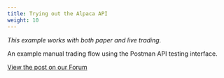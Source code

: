 ```yaml
---
title: Trying out the Alpaca API
weight: 10
---
```

*This example works with both paper and live trading.*

An example manual trading flow using the Postman API testing interface.

[View the post on our Forum](https://forum.alpaca.markets/t/manually-trading-stocks-using-postman-and-the-alpaca-api/166)
